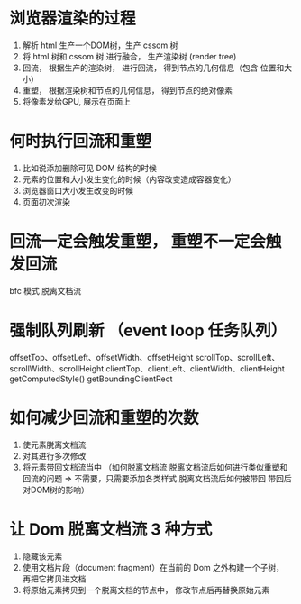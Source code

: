 # 浏览器渲染的过程
1. 解析 html 生产一个DOM树，生产 cssom 树
2. 将 html 树和 cssom 树 进行融合， 生产渲染树 (render tree)
3. 回流， 根据生产的渲染树， 进行回流， 得到节点的几何信息（包含 位置和大小）
4. 重塑， 根据渲染树和节点的几何信息， 得到节点的绝对像素
5. 将像素发给GPU, 展示在页面上

# 何时执行回流和重塑
1. 比如说添加删除可见 DOM 结构的时候
2. 元素的位置和大小发生变化的时候（内容改变造成容器变化）
3. 浏览器窗口大小发生改变的时候
4. 页面初次渲染

# 回流一定会触发重塑， 重塑不一定会触发回流 
  bfc 模式 脱离文档流

# 强制队列刷新  （event loop 任务队列）
  offsetTop、offsetLeft、offsetWidth、offsetHeight
  scrollTop、scrollLeft、scrollWidth、scrollHeight
  clientTop、clientLeft、clientWidth、clientHeight
  getComputedStyle()
  getBoundingClientRect

# 如何减少回流和重塑的次数
1. 使元素脱离文档流
2. 对其进行多次修改
3. 将元素带回文档流当中 （如何脱离文档流 脱离文档流后如何进行类似重塑和回流的问题 => 不需要，只需要添加各类样式 脱离文档流后如何被带回 带回后对DOM树的影响）

# 让 Dom 脱离文档流 3 种方式
1. 隐藏该元素
2. 使用文档片段（document fragment）在当前的 Dom 之外构建一个子树， 再把它拷贝进文档
3. 将原始元素拷贝到一个脱离文档的节点中， 修改节点后再替换原始元素